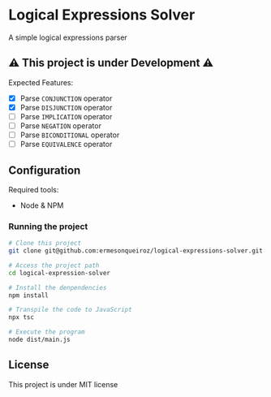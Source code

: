 # Logical Expressions Solver

A simple logical expressions parser

## ⚠ This project is under Development ⚠

Expected Features:
- [x] Parse `CONJUNCTION` operator
- [x] Parse `DISJUNCTION` operator
- [ ] Parse `IMPLICATION` operator
- [ ] Parse `NEGATION` operator
- [ ] Parse `BICONDITIONAL` operator
- [ ] Parse `EQUIVALENCE` operator

## Configuration

Required tools:
- Node & NPM

### Running the project

```bash
# Clone this project
git clone git@github.com:ermesonqueiroz/logical-expressions-solver.git

# Access the project path
cd logical-expression-solver

# Install the denpendencies
npm install

# Transpile the code to JavaScript
npx tsc

# Execute the program
node dist/main.js
```

## License

This project is under MIT license
